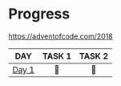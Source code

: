 # Progress

https://adventofcode.com/2018

| DAY                                                                                                  | TASK 1 | TASK 2 |
| ---------------------------------------------------------------------------------------------------- | :----: | :----: |
| [Day 1](https://github.com/kotlinski/advent-of-code/tree/main/src/advent-of-code-solver/2018/day-01) |   🌟   |   🌟   |
